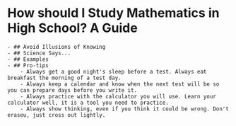 # How should I Study Mathematics in High School? A Guide
	- ## Avoid Illusions of Knowing
	- ## Science Says...
	- ## Examples
	- ## Pro-tips
		- Always get a good night's sleep before a test. Always eat breakfast the morning of a test day.
		- Always keep a calendar and know when the next test will be so you can prepare days before you write it.
		- Always practice with the calculator you will use. Learn your calculator well, it is a tool you need to practice.
		- Always show thinking, even if you think it could be wrong. Don't eraseu, just cross out lightly.